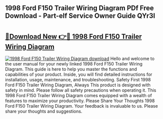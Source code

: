 ## 1998 Ford F150 Trailer Wiring Diagram PDf Free Download - Part-elf Service Owner Guide QYr3I

# <h2><a href="http://dfi6h2.blite.top/?on=1998+Ford+F150+Trailer+Wiring+Diagram">🔗Download New 👉🔴 1998 Ford F150 Trailer Wiring Diagram</a></h2>

[![1998 Ford F150 Trailer Wiring Diagram download](https://i.imgur.com/lujVjoI.png)](http://dfi6h2.blite.top/?on=1998+Ford+F150+Trailer+Wiring+Diagram)
Hello and welcome to the user manual for your newly linked 1998 Ford F150 Trailer Wiring Diagram. This guide is here to help you master the functions and capabilities of your product. Inside, you will find detailed instructions for installation, usage, maintenance, and troubleshooting. Safety First 1998 Ford F150 Trailer Wiring Diagram, Always This product is designed with safety in mind. Please follow all safety precautions when operating it. This 1998 Ford F150 Trailer Wiring Diagram comes equipped with a wealth of features to maximize your productivity. Please Share Your Thoughts 1998 Ford F150 Trailer Wiring Diagram. Your feedback is invaluable to us. Please share your thoughts and suggestions.
